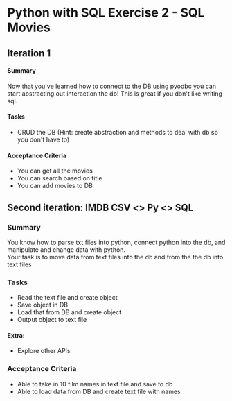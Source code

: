 # Python with SQL Exercise 2 -  SQL Movies


## Iteration 1
#### Summary
Now that you've learned how to connect to the DB using pyodbc you can start abstracting out interaction the db! This is great if you don't like writing sql.

#### Tasks
* CRUD the DB (Hint: create abstraction and methods to deal with db so you don't have to)


#### Acceptance Criteria
* You can get all the movies
* You can search based on title
* You can add movies to DB



## Second iteration: IMDB CSV <> Py <> SQL

### Summary
You know how to parse txt files into python, connect python into the db, and 
manipulate and change data with python.  
Your task is to move data from text files into the db and from the the db into text files

### Tasks
* Read the text file and create object
* Save object in DB
* Load that from DB and create object
* Output object to text file
#### Extra:
* Explore other APIs

### Acceptance Criteria
* Able to take in 10 film names in text file and save to db
* Able to load data from DB and create text file with names